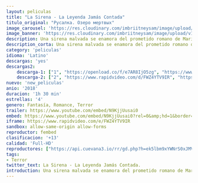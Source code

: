 ```yaml
---
layout: peliculas
title: "La Sirena - La Leyenda Jamás Contada"
titulo_original: "Русалка. Озеро мертвых"
image_carousel: 'https://res.cloudinary.com/imbriitneysam/image/upload/v1541975325/sirena-poster-min.jpg'
image_banner: 'https://res.cloudinary.com/imbriitneysam/image/upload/v1541975325/sirena-banner-min.jpg'
description: Una sirena malvada se enamora del prometido romano de Marina y apunta a mantenerlo alejado de Marina en su Reino de la Muerte bajo el agua. La sirena es una joven que se ahogó hace unos siglos. Marina solo tiene una semana para superar su miedo a las aguas oscuras, permanecer humana en la lucha mortal con los monstruos y no convertirse en una sola.
description_corta: Una sirena malvada se enamora del prometido romano de Marina y apunta a mantenerlo alejado de Marina en su Reino de la Muerte bajo el agua. La sirena es una joven que se ahogó hace unos siglos. Marina solo tiene una semana para superar su miedo a las aguas...
category: 'peliculas'
idioma: 'Latino'
descargas: 'yes'
descargas2:
    descarga-1: ["1", "https://openload.co/f/e7AR8IjO5zg", "https://www.google.com/s2/favicons?domain=openload.co","OpenLoad","https://res.cloudinary.com/imbriitneysam/image/upload/v1541473684/mexico.png", "Latino", "Full HD"]
    descarga-2: ["2", "https://www.rapidvideo.com/d/FWZ4YTV9IR", "https://www.google.com/s2/favicons?domain=www.rapidvideo.com","RapidVideo","https://res.cloudinary.com/imbriitneysam/image/upload/v1541473684/mexico.png", "Latino", "Full HD"]
nuevo: 'new_peliculas'
anio: '2018'
duracion: '1h 30 min'
estrellas: '4'
genero: Fantasía, Romance, Terror
trailer: https://www.youtube.com/embed/N9KjjUusai0
embed: https://www.youtube.com/embed/N9KjjUusai0?rel=0&amp;hd=1&border=0&wmode=opaque&enablejsapi=1&modestbranding=1&controls=1&showinfo=1
iframe: https://www.rapidvideo.com/e/FWZ4YTV9IR
sandbox: allow-same-origin allow-forms
reproductor: fembed
clasificacion: '+13'
calidad: 'Full-HD'
reproductores: ["https://api.cuevana3.io/rr/gd.php?h=ek5lbm9xYWNrS0xJMVp5b21KREk0dFBLbjVkaHhkRGdrOG1jbnBpUnhhS1Z0S1daak5IUjNiSzdpWUtJc3BTZzFMbWdlYWFtdzkrV3hLeGpoYXJKNDd1U3FadVkyUT09"]
tags:
- Terror
twitter_text: La Sirena - La Leyenda Jamás Contada.
introduction: Una sirena malvada se enamora del prometido romano de Marina y apunta a mantenerlo alejado de Marina en su Reino de la Muerte bajo el agua. La sirena es una joven que se ahogó hace unos siglos. Marina solo tiene una semana para superar su miedo a las aguas...
---
```












